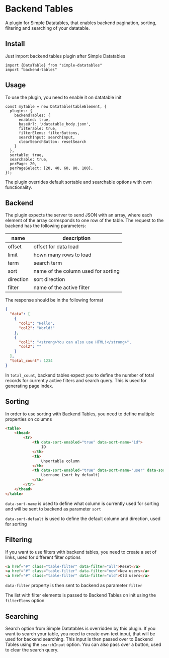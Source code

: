 # Backend Tables
A plugin for Simple Datatables, that enables backend pagination, sorting, filtering and searching of your datatable.

## Install
Just import backend tables plugin after Simple Datatables
```ecmascript 6
import {DataTable} from "simple-datatables"
import "backend-tables"
```

## Usage
To use the plugin, you need to enable it on datatable init
```ecmascript 6
const myTable = new DataTable(tableElement, {
  plugins: {
    backendTables: {
      enabled: true,
      baseUrl: '/datatable_body.json',
      filterable: true,
      filterElems: filterButtons,
      searchInput: searchInput,
      clearSearchButton: resetSearch
    }
  },
  sortable: true,
  searchable: true,
  perPage: 20,
  perPageSelect: [20, 40, 60, 80, 100],
});
```
The plugin overrides default sortable and searchable options with own functionality.

## Backend
The plugin expects the server to send JSON with an array, where each element of the array corresponds to one row of the table.
The request to the backend has the following parameters:

| name | description |
| ---- | ----------- |
| offset  | offset for data load |
| limit  | hown many rows to load |
| term  | search term |
| sort  | name of the column used for sorting |
| direction  | sort direction |
| filter  | name of the active filter |

The response should be in the following format
```json
{
  "data": [
    {
      "col1": "Hello",
      "col2": "World!"
    },
    {
      "col1": "<strong>You can also use HTML!</strong>",
      "col2": ""
    }
  ],
  "total_count": 1234
}
```
In `total_count`, backend tables expect you to define the number of total records for currently active filters and search query. This is used for generating page index.

## Sorting
In order to use sorting with Backend Tables, you need to define multiple properties on columns
```html
<table>
    <thead>
        <tr>
            <th data-sort-enabled="true" data-sort-name="id">
                ID
            </th>
            <th>
                Unsortable column
            </th>
            <th data-sort-enabled="true" data-sort-name="user" data-sort-default="desc">
                Username (sort by default)
            </th>
        </tr>
    </thead>
</table>
```
`data-sort-name` is used to define what column is currently used for sorting and will be sent to backend as parameter `sort`

`data-sort-default` is used to define the default column and direction, used for sorting

## Filtering
If you want to use filters with backend tables, you need to create a set of links, used for different filter options
```html
<a href="#" class="table-filter" data-filter="all">Reset</a>
<a href="#" class="table-filter" data-filter="new">New users</a>
<a href="#" class="table-filter" data-filter="old">Old users</a>
```
`data-filter` property is then sent to backend as parameter `filter`

The list with filter elements is passed to Backend Tables on init using the `filterElems` option

## Searching
Search option from Simple Datatables is overridden by this plugin. If you want to search your table, you need to create own text input, that will be used for backend searching. This input is then passed over to Backend Tables using the `searchInput` option. You can also pass over a button, used to clear the search query.
